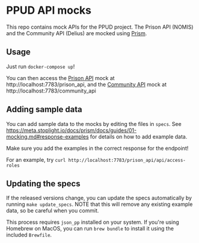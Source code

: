 # PPUD API mocks

This repo contains mock APIs for the PPUD project. The Prison API (NOMIS) and the Community API (Delius) are mocked using [Prism](https://meta.stoplight.io/docs/prism/README.md).

## Usage

Just run `docker-compose up`!

You can then access the [Prison API](https://api.prison.service.justice.gov.uk/swagger-ui.html) mock at http://localhost:7783/prison_api, and the [Community API](https://community-api-public.test.delius.probation.hmpps.dsd.io/swagger-ui.html) mock at http://localhost:7783/community_api

## Adding sample data

You can add sample data to the mocks by editing the files in `specs`. See https://meta.stoplight.io/docs/prism/docs/guides/01-mocking.md#response-examples for details on how to add example data.

Make sure you add the examples in the correct response for the endpoint!

For an example, try `curl http://localhost:7783/prison_api/api/access-roles`

## Updating the specs

If the released versions change, you can update the specs automatically by running `make update_specs`. NOTE that this will remove any existing example data, so be careful when you commit.

This process requires `json_pp` installed on your system. If you're using Homebrew on MacOS, you can run `brew bundle` to install it using the included `Brewfile`.
